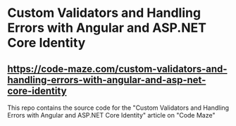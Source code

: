 # Custom Validators and Handling Errors with Angular and ASP.NET Core Identity
## https://code-maze.com/custom-validators-and-handling-errors-with-angular-and-asp-net-core-identity
This repo contains the source code for the "Custom Validators and Handling Errors with Angular and ASP.NET Core Identity" article on "Code Maze"
